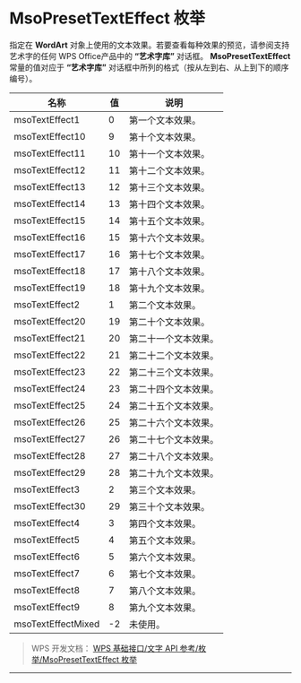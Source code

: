 # MsoPresetTextEffect 枚举

指定在 **WordArt** 对象上使用的文本效果。若要查看每种效果的预览，请参阅支持艺术字的任何 WPS Office产品中的 **“艺术字库”** 对话框。 **MsoPresetTextEffect** 常量的值对应于 **“艺术字库”** 对话框中所列的格式（按从左到右、从上到下的顺序编号）。

| 名称               | 值  | 说明                 |
|--------------------|-----|----------------------|
| msoTextEffect1     | 0   | 第一个文本效果。     |
| msoTextEffect10    | 9   | 第十个文本效果。     |
| msoTextEffect11    | 10  | 第十一个文本效果。   |
| msoTextEffect12    | 11  | 第十二个文本效果。   |
| msoTextEffect13    | 12  | 第十三个文本效果。   |
| msoTextEffect14    | 13  | 第十四个文本效果。   |
| msoTextEffect15    | 14  | 第十五个文本效果。   |
| msoTextEffect16    | 15  | 第十六个文本效果。   |
| msoTextEffect17    | 16  | 第十七个文本效果。   |
| msoTextEffect18    | 17  | 第十八个文本效果。   |
| msoTextEffect19    | 18  | 第十九个文本效果。   |
| msoTextEffect2     | 1   | 第二个文本效果。     |
| msoTextEffect20    | 19  | 第二十个文本效果。   |
| msoTextEffect21    | 20  | 第二十一个文本效果。 |
| msoTextEffect22    | 21  | 第二十二个文本效果。 |
| msoTextEffect23    | 22  | 第二十三个文本效果。 |
| msoTextEffect24    | 23  | 第二十四个文本效果。 |
| msoTextEffect25    | 24  | 第二十五个文本效果。 |
| msoTextEffect26    | 25  | 第二十六个文本效果。 |
| msoTextEffect27    | 26  | 第二十七个文本效果。 |
| msoTextEffect28    | 27  | 第二十八个文本效果。 |
| msoTextEffect29    | 28  | 第二十九个文本效果。 |
| msoTextEffect3     | 2   | 第三个文本效果。     |
| msoTextEffect30    | 29  | 第三十个文本效果。   |
| msoTextEffect4     | 3   | 第四个文本效果。     |
| msoTextEffect5     | 4   | 第五个文本效果。     |
| msoTextEffect6     | 5   | 第六个文本效果。     |
| msoTextEffect7     | 6   | 第七个文本效果。     |
| msoTextEffect8     | 7   | 第八个文本效果。     |
| msoTextEffect9     | 8   | 第九个文本效果。     |
| msoTextEffectMixed | -2  | 未使用。             |

> WPS 开发文档： [WPS 基础接口/文字 API 参考/枚举/MsoPresetTextEffect 枚举](https://qn.cache.wpscdn.cn/encs/doc/office_v19/topics/WPS%20%E5%9F%BA%E7%A1%80%E6%8E%A5%E5%8F%A3/%E6%96%87%E5%AD%97%20API%20%E5%8F%82%E8%80%83/%E6%9E%9A%E4%B8%BE/MsoPresetTextEffect%20%E6%9E%9A%E4%B8%BE.html)

------------------------------------------------------------------------
